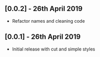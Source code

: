 ## [0.0.2] - 26th April 2019

* Refactor names and cleaning code

## [0.0.1] - 26th April 2019

* Initial release with cut and simple styles
